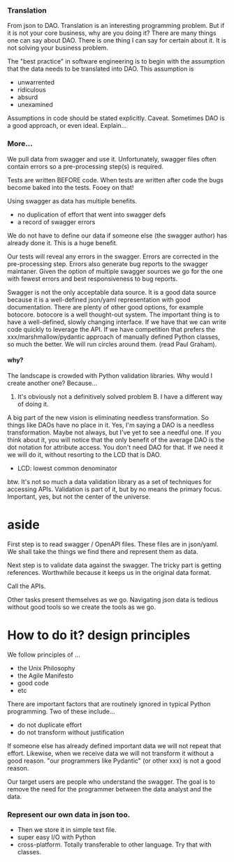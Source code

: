 

### Translation

From json to DAO.  Translation is an interesting programming problem.  But if it
is not your core business, why are you doing it?
There are many things one can say about DAO.  There is one thing I can say for
certain about it.  It is not solving your business problem.

The "best practice" in software engineering is to begin with the assumption that
the data needs to be translated into DAO. This assumption is 

- unwarrented
- ridiculous
- absurd
- unexamined

Assumptions in code should be stated explicitly.
Caveat.  Sometimes DAO is a good approach, or even ideal.  Explain...


### More...


We pull data from swagger and use it.  Unfortunately, swagger files often
contain errors so a pre-processing step(s) is required.

Tests are written BEFORE code.  When tests are written after code the bugs
become baked into the tests.  Fooey on that!

Using swagger as data has multiple benefits.

- no duplication of effort that went into swagger defs
- a record of swagger errors

We do not have to define our data if someone else (the swagger author) has
already done it.  This is a huge benefit.

Our tests will reveal any errors in the swagger.  Errors are corrected in the
pre-processing step.  Errors also generate bug reports to the swagger maintaner.
Given the option of multiple swagger sources we go for the one with fewest
errors and best responsiveness to bug reports.

Swagger is not the only acceptable data source.  It is a good data source
because it is a well-defined json/yaml representation with good documentation.
There are plenty of other good options, for example botocore.  botocore is
a well thought-out system.
The important thing is to have a well-defined, slowly changing interface.  If we
have that we can write code quickly to leverage the API.  If we have competition
that prefers the xxx/marshmallow/pydantic approach of manually defined Python
classes, so much the better.  We will run circles around them.  (read Paul
Graham).

#### why?

The landscape is crowded with Python validation libraries.  Why would I create
another one?  Because...

1.  It's obviously not a definitively solved problem
B.  I have a different way of doing it.

A big part of the new vision is eliminating needless transformation.  So things
like DAOs have no place in it.  Yes, I'm saying a DAO is a needless
transformation.  Maybe not always, but I've yet to see a needful one.  If you
think about it, you will notice that the only benefit of the average DAO is the
dot notation for attribute access.  You don't need DAO for that.  If we need it
we will do it, without resorting to the LCD that is DAO.

- LCD:  lowest common denominator

btw.  It's not so much a data validation library as a set of techniques for
accessing APIs.  Validation is part of it, but by no means the primary focus.
Important, yes, but not the center of the universe.

 # aside
First step is to read swagger / OpenAPI files.
These files are in json/yaml.
We shall take the things we find there and represent them as data.

Next step is to validate data against the swagger.  The tricky part is getting
references.  Worthwhile because it keeps us in the original data format.

Call the APIs.

Other tasks present themselves as we go.  Navigating json data is tedious
without good tools so we create the tools as we go.


# How to do it?   design principles

We follow principles of ...

- the Unix Philosophy
- the Agile Manifesto
- good code
- etc

There are important factors that are routinely ignored in typical Python
programming.  Two of these include...

- do not duplicate effort
- do not transform without justification

If someone else has already defined important data we will not repeat that
effort.  Likewise, when we receive data we will not transform it without a good
reason.  "our programmers like Pydantic" (or other xxx) is not a good reason.

Our target users are people who understand the swagger.  The goal is to remove
the need for the programmer between the data analyst and the data.

### Represent our own data in json too.

- Then we store it in simple text file.
- super easy I/O with Python
- cross-platform.  Totally transferable to other language.  Try that with classes.
 
